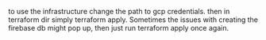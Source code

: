 to use the infrastructure change the path to gcp credentials.
then in terraform dir simply terraform apply.
Sometimes the issues with creating the firebase db might pop up, then just run terraform apply once again.